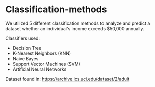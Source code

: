 # Classification-methods
We utilized 5 different classification methods to analyze and predict a dataset whether an individual's income exceeds $50,000 annually.


Classifiers used: 
  - Decision Tree 
  - K-Nearest Neighbors (KNN)
  - Naive Bayes
  - Support Vector Machines (SVM)
  - Artificial Neural Networks

Dataset found in: https://archive.ics.uci.edu/dataset/2/adult
